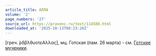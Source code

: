 ```yaml
---
article_title: АЛЛА
volume: '2'
page_numbers: '27'
source_url: https://pravenc.ru/text/114588.html
downloaded_at: '2025-10-13T08:23:26Z'
---
```


[греч. ̀ρδβλθυοτεΑλλας], мц. Готская (пам. 26 марта) - см. [Готские мученики](<https://pravenc.ru/text/Готские мученики.html>).
